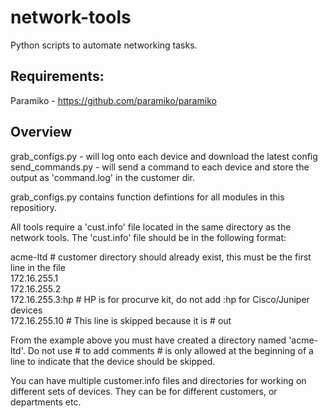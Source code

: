 network-tools
=============

Python scripts to automate networking tasks.


Requirements:
-------------

Paramiko - https://github.com/paramiko/paramiko


Overview
--------

grab_configs.py - will log onto each device and download the latest config  
send_commands.py - will send a command to each device and store the output as 'command.log' in the customer dir.  

grab_configs.py contains function defintions for all modules in this repositiory.

All tools require a 'cust.info' file located in the same directory as the network tools.  The 'cust.info' file should be in the following format:

acme-ltd            \# customer directory should already exist, this must be the first line in the file  
172.16.255.1  
172.16.255.2  
172.16.255.3:hp     \# HP is for procurve kit, do not add :hp for Cisco/Juniper devices  
172.16.255.10       \# This line is skipped because it is \# out  

From the example above you must have created a directory named 'acme-ltd'.  Do not use \# to add comments \# is only allowed at the beginning of a line to indicate that the device should be skipped.

You can have multiple customer.info files and directories for working on different sets of devices.  They can be for different customers, or departments etc.


